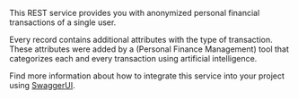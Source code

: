 This REST service provides you with anonymized personal financial transactions of a single user.

Every record contains additional attributes with the type of transaction. These attributes were added by a (Personal Finance Management) tool that categorizes each and every transaction using artificial intelligence.

Find more information about how to integrate this service into your project using [SwaggerUI](TODO).
